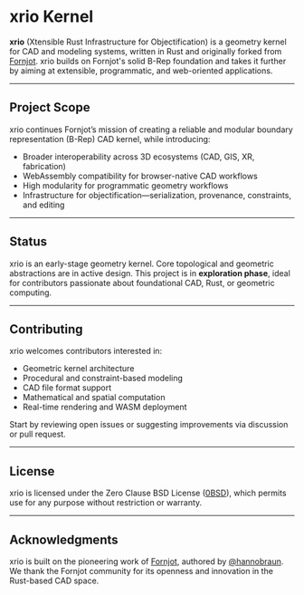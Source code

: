 # xrio Kernel

**xrio** (Xtensible Rust Infrastructure for Objectification) is a geometry kernel for CAD and modeling systems, written in Rust and originally forked from [Fornjot](https://github.com/hannobraun/fornjot). xrio builds on Fornjot's solid B-Rep foundation and takes it further by aiming at extensible, programmatic, and web-oriented applications.

---

## Project Scope

xrio continues Fornjot’s mission of creating a reliable and modular boundary representation (B-Rep) CAD kernel, while introducing:

- Broader interoperability across 3D ecosystems (CAD, GIS, XR, fabrication)
- WebAssembly compatibility for browser-native CAD workflows
- High modularity for programmatic geometry workflows
- Infrastructure for objectification—serialization, provenance, constraints, and editing

---

## Status

xrio is an early-stage geometry kernel. Core topological and geometric abstractions are in active design. This project is in **exploration phase**, ideal for contributors passionate about foundational CAD, Rust, or geometric computing.

---

## Contributing

xrio welcomes contributors interested in:

* Geometric kernel architecture
* Procedural and constraint-based modeling
* CAD file format support
* Mathematical and spatial computation
* Real-time rendering and WASM deployment

Start by reviewing open issues or suggesting improvements via discussion or pull request.

---

## License

xrio is licensed under the Zero Clause BSD License ([0BSD](https://opensource.org/licenses/0BSD)), which permits use for any purpose without restriction or warranty.

---

## Acknowledgments

xrio is built on the pioneering work of [Fornjot](https://github.com/hannobraun/fornjot), authored by [@hannobraun](https://github.com/hannobraun). We thank the Fornjot community for its openness and innovation in the Rust-based CAD space.
